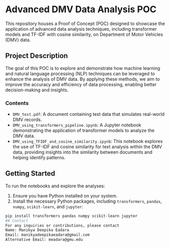 # Advanced DMV Data Analysis POC
This repository houses a Proof of Concept (POC) designed to showcase the application of advanced data analysis techniques, including transformer models and TF-IDF with cosine similarity, on Department of Motor Vehicles (DMV) data.

## Project Description
The goal of this POC is to explore and demonstrate how machine learning and natural language processing (NLP) techniques can be leveraged to enhance the analysis of DMV data. By applying these methods, we aim to improve the accuracy and efficiency of data processing, enabling better decision-making and insights.
### Contents
- `DMV_test.pdf`: A document containing test data that simulates real-world DMV records.
- `DMV_using_transformers_pipeline.ipynb`: A Jupyter notebook demonstrating the application of transformer models to analyze the DMV data.
- `DMV_using_TFIDF_and_cosine_similarity.ipynb`: This notebook explores the use of TF-IDF and cosine similarity for text analysis within the DMV data, providing insights into the similarity between documents and helping identify patterns.
## Getting Started
To run the notebooks and explore the analyses:
1. Ensure you have Python installed on your system.
2. Install the necessary Python packages, including `transformers`, `pandas`, `numpy`, `scikit-learn`, and `jupyter`:
```bash
pip install transformers pandas numpy scikit-learn jupyter
## Contact
For any inquiries or contributions, please contact 
Name: Manikya Deepika Eadara
Email: manikyadeepikaeadara@gmail.com
Alternative Email: meadara@gmu.edu

